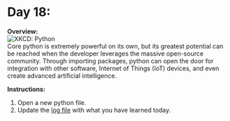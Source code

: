 # Day 18: 
**Overview:**  
![XKCD: Python](https://imgs.xkcd.com/comics/python.png)  
Core python is extremely powerful on its own, but its greatest potential can be reached when the developer leverages the massive open-source community. Through importing packages, python can open the door for integration with other software, Internet of Things (IoT) devices, and even create advanced artificial intelligence.

**Instructions:**  
1. Open a new python file.
2. Update the [log file](../../log.md) with what you have learned today.
